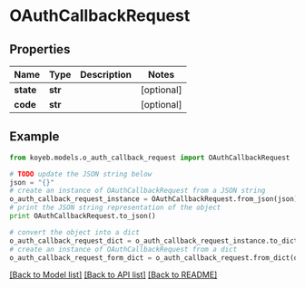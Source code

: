 # OAuthCallbackRequest


## Properties
Name | Type | Description | Notes
------------ | ------------- | ------------- | -------------
**state** | **str** |  | [optional] 
**code** | **str** |  | [optional] 

## Example

```python
from koyeb.models.o_auth_callback_request import OAuthCallbackRequest

# TODO update the JSON string below
json = "{}"
# create an instance of OAuthCallbackRequest from a JSON string
o_auth_callback_request_instance = OAuthCallbackRequest.from_json(json)
# print the JSON string representation of the object
print OAuthCallbackRequest.to_json()

# convert the object into a dict
o_auth_callback_request_dict = o_auth_callback_request_instance.to_dict()
# create an instance of OAuthCallbackRequest from a dict
o_auth_callback_request_form_dict = o_auth_callback_request.from_dict(o_auth_callback_request_dict)
```
[[Back to Model list]](../README.md#documentation-for-models) [[Back to API list]](../README.md#documentation-for-api-endpoints) [[Back to README]](../README.md)


